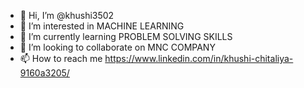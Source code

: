 - 👋 Hi, I’m @khushi3502
- 👀 I’m interested in MACHINE LEARNING
- 🌱 I’m currently learning PROBLEM SOLVING SKILLS
- 💞️ I’m looking to collaborate on MNC COMPANY
- 📫 How to reach me https://www.linkedin.com/in/khushi-chitaliya-9160a3205/

<!---
khushi3502/khushi3502 is a ✨ special ✨ repository because its `README.md` (this file) appears on your GitHub profile.
You can click the Preview link to take a look at your changes.
--->
